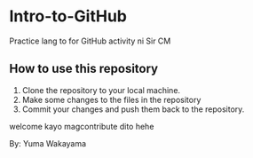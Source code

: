 # Intro-to-GitHub

Practice lang to for GitHub activity ni Sir CM 

## How to use this repository
1. Clone the repository to your local machine.
2. Make some changes to the files in the repository
3. Commit your changes and push them back to the repository.

welcome kayo magcontribute dito hehe 

By: Yuma Wakayama
